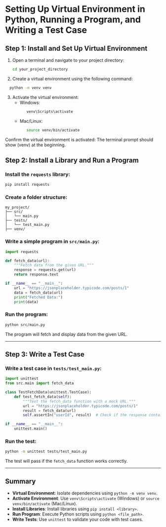 # Setting Up Virtual Environment in Python, Running a Program, and Writing a Test Case

## Step 1: Install and Set Up Virtual Environment
1. Open a terminal and navigate to your project directory:
   ```bash
   cd your_project_directory
   ```
2. Create a virtual environment using the following command:
 ```bash
   python -m venv venv
   ```
3. Activate the virtual environment:
   - Windows:
     ```bash
        venv\Scripts\activate
     ```
   - Mac/Linux:
     ```bash
        source venv/bin/activate
     ```
Confirm the virtual environment is activated: The terminal prompt should show (venv) at the beginning.


## Step 2: Install a Library and Run a Program

### Install the `requests` library:
```bash
pip install requests
```

### Create a folder structure:
```plaintext
my_project/
├── src/
│   └── main.py
├── tests/
│   └── test_main.py
├── venv/
```

### Write a simple program in `src/main.py`:
```python
import requests

def fetch_data(url):
    """Fetch data from the given URL."""
    response = requests.get(url)
    return response.text

if __name__ == "__main__":
    url = "https://jsonplaceholder.typicode.com/posts/1"
    data = fetch_data(url)
    print("Fetched Data:")
    print(data)
```

### Run the program:
```bash
python src/main.py
```

The program will fetch and display data from the given URL.

---

## Step 3: Write a Test Case

### Write a test case in `tests/test_main.py`:
```python
import unittest
from src.main import fetch_data

class TestFetchData(unittest.TestCase):
    def test_fetch_data(self):
        """Test the fetch_data function with a mock URL."""
        url = "https://jsonplaceholder.typicode.com/posts/1"
        result = fetch_data(url)
        self.assertIn("userId", result)  # Check if the response contains the key "userId"

if __name__ == "__main__":
    unittest.main()
```

### Run the test:
```bash
python -m unittest tests/test_main.py
```

The test will pass if the `fetch_data` function works correctly.

---

## Summary

- **Virtual Environment**: Isolate dependencies using `python -m venv venv`.
- **Activate Environment**: Use `venv\Scripts\activate` (Windows) or `source venv/bin/activate` (Mac/Linux).
- **Install Libraries**: Install libraries using `pip install <library>`.
- **Run Program**: Execute Python scripts using `python <file_path>`.
- **Write Tests**: Use `unittest` to validate your code with test cases.



